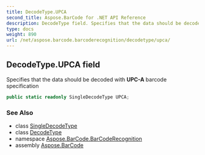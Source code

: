 ```yaml
---
title: DecodeType.UPCA
second_title: Aspose.BarCode for .NET API Reference
description: DecodeType field. Specifies that the data should be decoded with UPCA barcode specification
type: docs
weight: 890
url: /net/aspose.barcode.barcoderecognition/decodetype/upca/
---
```

## DecodeType.UPCA field

Specifies that the data should be decoded with **UPC-A** barcode specification

```csharp
public static readonly SingleDecodeType UPCA;
```

### See Also

* class [SingleDecodeType](../../singledecodetype/)
* class [DecodeType](../)
* namespace [Aspose.BarCode.BarCodeRecognition](../../../aspose.barcode.barcoderecognition/)
* assembly [Aspose.BarCode](../../../)


